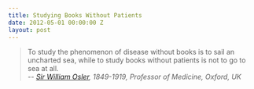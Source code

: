 ```yaml
---
title: Studying Books Without Patients
date: 2012-05-01 00:00:00 Z
layout: post
---
```


> To study the phenomenon of disease without books is to sail an uncharted sea, while to study books without patients is not to go to sea at all.  
> -- <cite> [Sir William Osler][1], 1849-1919, Professor of Medicine, Oxford, UK </cite>

[1]: http://en.wikipedia.org/wiki/Sir_William_Osler
